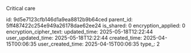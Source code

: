 Critical care



id: 9d5e7123cfb146d1a9ea8812b9b64ced
parent_id: 5ff487422c254e949a26178dae62ee24
is_shared: 0
encryption_applied: 0
encryption_cipher_text: 
updated_time: 2025-05-18T12:22:44
user_updated_time: 2025-05-18T12:22:44
created_time: 2025-04-15T00:06:35
user_created_time: 2025-04-15T00:06:35
type_: 2